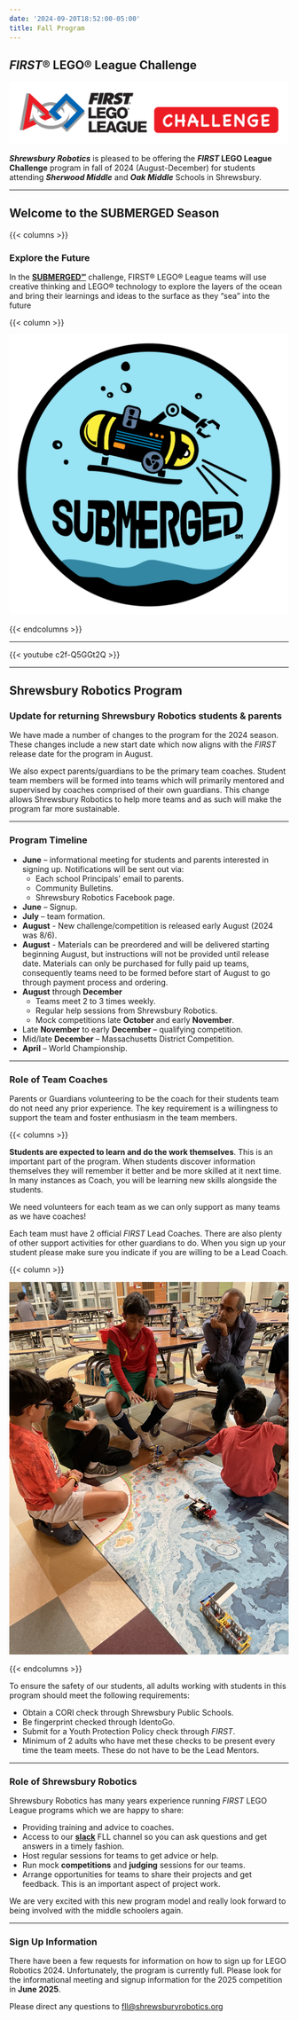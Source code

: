 ```yaml
---
date: '2024-09-20T18:52:00-05:00'
title: Fall Program
---
```


## _FIRST_® LEGO® League Challenge

![FLL Challenge Logo](fll-challenge-logo.png)

**_Shrewsbury Robotics_** is pleased to be offering the  **_FIRST_ LEGO League Challenge** program in fall of 2024 (August-December) for students attending **_Sherwood Middle_** and **_Oak Middle_** Schools in Shrewsbury.

---

## Welcome to the SUBMERGED Season

{{< columns >}}

### Explore the Future

In the [**SUBMERGED℠**](https://www.firstinspires.org/resource-library/fll/challenge/challenge-and-resources) challenge, FIRST® LEGO® League teams will use creative thinking and LEGO® technology to explore the layers of the ocean and bring their learnings and ideas to the surface as they “sea” into the future

{{< column >}}

![SUBMERGED Patch](fll-submerged-patch-logo.png)

{{< endcolumns >}}

---

{{< youtube c2f-Q5GGt2Q >}}

---

## Shrewsbury Robotics Program
### Update for returning Shrewsbury Robotics students & parents

We have made a number of changes to the program for the 2024 season. These changes include a new start date which now aligns with the  _FIRST_ release date for the program in August.

We also expect parents/guardians to be the primary team coaches. Student team members will be formed into teams which will primarily mentored and supervised by coaches comprised of their own guardians. This change allows Shrewsbury Robotics to help more teams and as such will make the program far more sustainable.

---

### Program Timeline

* **June** – informational meeting for students and parents interested in signing up. Notifications will be sent out via:
  * Each school Principals' email to parents.
  * Community Bulletins.
  * Shrewsbury Robotics Facebook page.
* **June** – Signup.
* **July** – team formation.
* **August** - New challenge/competition is released early August (2024 was 8/6).
* **August** - Materials can be preordered and will be delivered starting beginning August, but instructions will not be provided until release date. Materials can only be purchased for fully paid up teams, consequently teams need to be formed before start of August to go through payment process and ordering.
* **August** through **December**
  * Teams meet 2 to 3 times weekly.
  * Regular help sessions from Shrewsbury Robotics.
  * Mock competitions late **October** and early **November**.
* Late **November** to early **December** – qualifying competition.
* Mid/late **December** – Massachusetts District Competition.
* **April** – World Championship.

---

### Role of Team Coaches

Parents or Guardians volunteering to be the coach for their students team do not need any prior experience. The key requirement is a willingness to support the team and foster enthusiasm in the team members.

{{< columns >}}

**Students are expected to learn and do the work themselves**. This is an important part of the program. When students discover information themselves they will remember it better and be more skilled at it next time. In many instances as Coach, you will be learning new skills alongside the students.

We need volunteers for each team as we can only support as many teams as we have coaches!

Each team must have 2 official _FIRST_ Lead Coaches. There are also plenty of other support activities for other guardians to do. When you sign up your student please make sure you indicate if you are willing to be a Lead Coach.

{{< column >}}

![FLL Coach](fll-coach.jpg)

{{< endcolumns >}}

To ensure the safety of our students, all adults working with students in this program should meet the following requirements:
* Obtain a CORI check through Shrewsbury Public Schools.
* Be fingerprint checked through IdentoGo.
* Submit for a Youth Protection Policy check through _FIRST_.
* Minimum of 2 adults who have met these checks to be present every time the team meets.  These do not have to be the Lead Mentors.

---

### Role of Shrewsbury Robotics
Shrewsbury Robotics has many years experience running _FIRST_ LEGO League programs which we are happy to share:
* Providing training and advice to coaches.
* Access to our [**slack**](https://slack.com) FLL channel so you can ask questions and get answers in a timely fashion.
* Host regular sessions for teams to get advice or help.
* Run mock **competitions** and **judging** sessions for our teams.
* Arrange opportunities for teams to share their projects and get feedback. This is an important aspect of project work.

We are very excited with this new program model and really look forward to being involved with the middle schoolers again.

---

### Sign Up Information
There have been a few requests for information on how to sign up for LEGO Robotics 2024. Unfortunately, the program is currently full. Please look for the informational meeting and signup information for the 2025 competition in **June 2025**.

Please direct any questions to fll@shrewsburyrobotics.org
